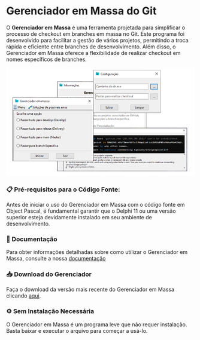 # Gerenciador em Massa do Git
O **Gerenciador em Massa** é uma ferramenta projetada para simplificar o processo de checkout em branches em massa no Git. Este programa foi desenvolvido para facilitar a gestão de vários projetos, permitindo a troca rápida e eficiente entre branches de desenvolvimento. Além disso, o Gerenciador em Massa oferece a flexibilidade de realizar checkout em nomes específicos de branches.

<p align="center">
  <img src="https://github.com/claytonmi/Gerenciador-Em-Massa-De-Git/raw/main/Resources/GerenciadorEmMassa.png" alt="Projeto Gerenciador em Massa">
</p>

### 📋 Pré-requisitos para o Código Fonte:

Antes de iniciar o uso do Gerenciador em Massa com o código fonte em Object Pascal, é fundamental garantir que o Delphi 11 ou uma versão superior esteja devidamente instalado em seu ambiente de desenvolvimento.

### 📖 Documentação
Para obter informações detalhadas sobre como utilizar o Gerenciador em Massa, consulte a nossa [documentação](https://github.com/claytonmi/Gerenciador-Em-Massa-De-Git/raw/main/Docs/Doc.odt)

### 📥 Download do Gerenciador
Faça o download da versão mais recente do Gerenciador em Massa clicando [aqui](https://github.com/claytonmi/Gerenciador-Em-Massa-De-Git/raw/main/Source/Win32/Debug/Gerenciador.exe).

### ⚙️ Sem Instalação Necessária
O Gerenciador em Massa é um programa leve que não requer instalação. Basta baixar e executar o arquivo para começar a usá-lo.


